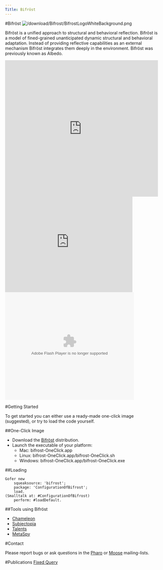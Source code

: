 ```yaml
---
Title: Bifröst
---
```

#Bifröst
![/download/Bifrost/BifrostLogoWhiteBackground.png](%assets_url%/download/Bifrost/BifrostLogoWhiteBackground.png)

Bifröst is a unified approach to structural and behavioral reflection. Bifröst is a model of fined-grained unanticipated dynamic structural and behavioral adaptation. Instead of providing reflective capabilities as an external mechanism Bifröst integrates them deeply in the environment.
Bifröst was previously known as Albedo.

<div style="width: 100%" id="\__ss_8981687"><iframe src="http://www.slideshare.net/slideshow/embed_code/8981687" width="100%" height="450" frameborder="0" marginwidth="0" marginheight="0" scrolling="no"></iframe></div>


<iframe width="420" height="315" src="http://www.youtube.com/embed/lC7o7Puhj9M" frameborder="0" allowfullscreen></iframe>

<div style="width:425px" id="ss_5361413"><object id="sse5361413" width="425" height="355"><param name="movie" value="http://static.slidesharecdn.com/swf/ssplayer2.swf?doc=runtimeevolution-101005070440-phpapp01&stripped_title=runtime-evolution&userName=jressia" /><param name="allowFullScreen" value="true"/><param name="allowScriptAccess" value="always"/><embed name="\__sse5361413" src="http://static.slidesharecdn.com/swf/ssplayer2.swf?doc=runtimeevolution-101005070440-phpapp01&stripped_title=runtime-evolution&userName=jressia" type="application/x-shockwave-flash" allowscriptaccess="always" allowfullscreen="true" width="425" height="355"></embed></object></div>

#Getting Started

To get started you can either use a ready-made one-click image (suggested), or try to load the code yourself.


##One-Click Image

-  Download the [Bifröst](/download/Bifrost/bifrost-OneClick.app.zip) distribution.
-  Launch the executable of your platform:
	-  Mac: bifrost-OneClick.app
	-  Linux: bifrost-OneClick.app/bifrost-OneClick.sh
	-  Windows: bifrost-OneClick.app/bifrost-OneClick.exe



##Loading
```
Gofer new 
	squeaksource: 'bifrost';
	package: 'ConfigurationOfBifrost';
	load.
(Smalltalk at: #ConfigurationOfBifrost)
	perform: #loadDefault.
```

##Tools using Bifröst

-  [Chameleon](/research/bifrost/chameleon)
-  [Subjectopia](/research/subjectopia)
-  [Talents](/research/bifrost/talents)
-  [MetaSpy](/research/bifrost/metaSpy)

#Contact

Please report bugs or ask questions in the [Pharo](http://lists.gforge.inria.fr/mailman/listinfo/pharo-project) or [Moose](http://www.moosetechnology.org/about/contact) mailing-lists.

#Publications
[Fixed Query](%assets_url%/scgbib/?query=*&filter=Year)
